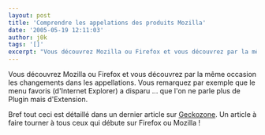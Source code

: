 ```yaml
---
layout: post
title: 'Comprendre les appelations des produits Mozilla'
date: '2005-05-19 12:11:03'
author: j0k
tags: '[]'
excerpt: "Vous découvrez Mozilla ou Firefox et vous découvrez par la même occasion les changements dans les appellations.      Vous remarquez par exemple que le menu favoris (d'Internet Explorer) a disparu ... que l'on ne parle plus de Plugin mais d'Extension.  \n  \nBref tout ceci est détaillé dans un dernier article sur      …"
---
```



Vous découvrez Mozilla ou Firefox et vous découvrez par la même occasion les changements dans les appellations.
Vous remarquez par exemple que le menu favoris (d'Internet Explorer) a disparu ... que l'on ne parle plus de Plugin mais d'Extension.

Bref tout ceci est détaillé dans un dernier article sur [Geckozone](http://www.geckozone.org/articles/2005/05/18/88--vulgarisation-des-appellations-sous-mozilla).   Un article à faire tourner à tous ceux qui débute sur Firefox ou Mozilla !
